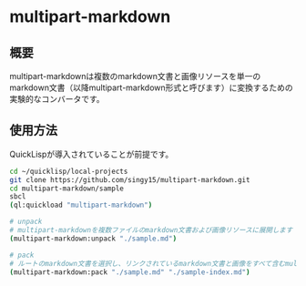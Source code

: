 # multipart-markdown

## 概要

multipart-markdownは複数のmarkdown文書と画像リソースを単一のmarkdown文書（以降multipart-markdown形式と呼びます）に変換するための実験的なコンバータです。



## 使用方法

QuickLispが導入されていることが前提です。

```sh
cd ~/quicklisp/local-projects
git clone https://github.com/singy15/multipart-markdown.git
cd multipart-markdown/sample
sbcl
(ql:quickload "multipart-markdown")

# unpack
# multipart-markdownを複数ファイルのmarkdown文書および画像リソースに展開します
(multipart-markdown:unpack "./sample.md")

# pack
# ルートのmarkdown文書を選択し、リンクされているmarkdown文書と画像をすべて含むmultipart-markdownを書き出します
(multipart-markdown:pack "./sample.md" "./sample-index.md")

```

